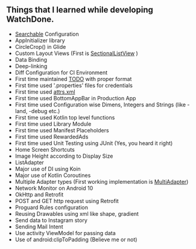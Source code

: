 ## Things that I learned while developing WatchDone.

- [Searchable](app/src/main/res/xml/searchable.xml) Configuration
- AppInitializer library
- CircleCrop() in Glide
- Custom Layout Views (First is [SectionalListView](ui/common/src/main/java/com/afterroot/watchdone/ui/view/SectionalListView.kt) )
- Data Binding
- Deep-linking
- Diff Configuration for CI Environment
- First time maintained [TODO](TODO.md) with proper format
- First time used '.properties' files for credentials
- First time used [attrs.xml](ui/resources/src/main/res/values/attrs.xml)
- First time used BottomAppBar in Production App
- First time used Configuration wise Dimens, Integers and Strings (like -land, -debug etc.)
- First time used Kotlin top level functions
- First time used Library Module
- First time used Manifest Placeholders
- First time used RewardedAds
- First time used Unit Testing using JUnit (Yes, you heard it right)
- Home Screen Shortcuts
- Image Height according to Display Size
- ListAdapter
- Major use of DI using Koin
- Major use of Kotlin Coroutines
- Multiple Adapter types (First working implementation is [MultiAdapter](ui/media/src/main/java/com/afterroot/watchdone/media/adapter/MultiAdapter.kt))
- Network Monitor on Android 10
- OkHttp and Retrofit
- POST and GET http request using Retrofit
- Proguard Rules configuration
- Reusing Drawables using xml like shape, gradient
- Send data to Instagram story
- Sending Mail Intent
- Use activity ViewModel for passing data
- Use of android:clipToPadding (Believe me or not)
